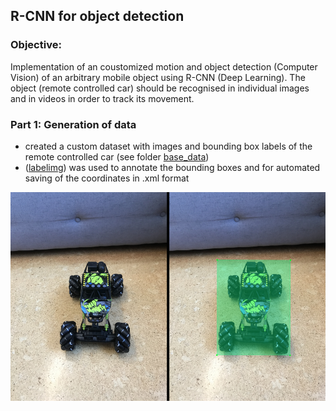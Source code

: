 ## R-CNN for object detection 

### Objective:
Implementation of an coustomized motion and object detection (Computer Vision) of an arbitrary mobile object using R-CNN (Deep Learning).
The object (remote controlled car) should be recognised in individual images and in videos in order to track its movement.

### Part 1: Generation of data
- created a custom dataset with images and bounding box labels of the remote controlled car (see folder [base_data](https://github.com/nickjust/RCNN_object_detection/tree/main/base_data)) 
- ([labelimg](https://github.com/nickjust/RCNN_object_detection/tree/main/labelimg)) was used to annotate the bounding boxes and for automated saving of the coordinates in .xml format 

![Imagenesl](images_readme/labeling.png)


